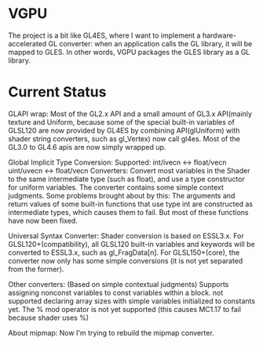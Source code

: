 # VGPU
The project is a bit like GL4ES, where I want to implement a hardware-accelerated GL converter: when an application calls the GL library, it will be mapped to GLES. In other words, VGPU packages the GLES library as a GL library.
# Current Status
GLAPI wrap:
Most of the GL2.x API and a small amount of GL3.x API(mainly texture and Uniform, because some of the special built-in variables of GLSL120 are now provided by GL4ES by combining API(glUniform) with shader string converters, such as gl_Vertex) now call gl4es.
Most of the GL3.0 to GL4.6 apis are now simply wrapped up.

Global Implicit Type Conversion:
Supported: 
int/ivecn <-> float/vecn
uint/uvecn <-> float/vecn
Converters: 
Convert most variables in the Shader to the same intermediate type (such as float), and use a type constructor for uniform variables. The converter contains some simple context judgments.
Some problems brought about by this:
The arguments and return values of some built-in functions that use type int are constructed as intermediate types, which causes them to fail. But most of these functions have now been fixed.

Universal Syntax Converter:
Shader conversion is based on ESSL3.x. 
For GLSL120+(compatibility), all GLSL120 built-in variables and keywords will be converted to ESSL3.x, such as gl_FragData[n]. 
For GLSL150+(core), the converter now only has some simple conversions (it is not yet separated from the former).

Other converters:
(Based on simple contextual judgments)
Supports assigning nonconst variables to const variables within a block. 
not supported declaring array sizes with simple variables initialized to constants yet.
The % mod operator is not yet supported (this causes MC1.17 to fail because shader uses %)


About mipmap:
Now I'm trying to rebuild the mipmap converter.

